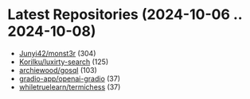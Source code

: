 # Latest Repositories (2024-10-06 .. 2024-10-08)

- [Junyi42/monst3r](https://github.com/Junyi42/monst3r) (304)
- [KoriIku/luxirty-search](https://github.com/KoriIku/luxirty-search) (125)
- [archiewood/gosql](https://github.com/archiewood/gosql) (103)
- [gradio-app/openai-gradio](https://github.com/gradio-app/openai-gradio) (37)
- [whiletruelearn/termichess](https://github.com/whiletruelearn/termichess) (37)
